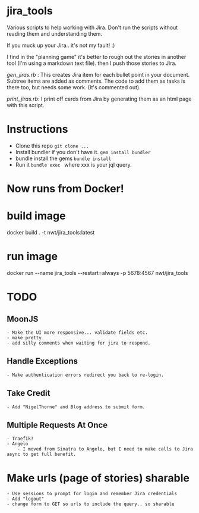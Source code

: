 # jira_tools
Various scripts to help working with Jira. Don't run the scripts without reading them and understanding them. 

If you muck up your Jira.. it's not my fault! :)


I find in the "planning game" it's better to rough out the stories in another tool (I'm using a markdown text file).
then I push those stories to Jira.

*gen_jiras.rb* : This creates Jira item for each bullet point in your document. Subtree items are added as comments. The code to add them as tasks is there too, but needs some work. (It's commented out).   

*print_jiras.rb*: I print off cards from Jira by generating them as an html page with this script.

# Instructions

* Clone this repo  `git clone ...`
* Install bundler if you don't have it.   `gem install bundler`
* bundle install the gems  `bundle install`
* Run it `bundle exec ` where xxx is your jql query.

# Now runs from Docker!

# build image
docker build . -t nwt/jira_tools:latest

# run image
docker run --name jira_tools --restart=always -p 5678:4567 nwt/jira_tools

# TODO

## MoonJS
	- Make the UI more responsive... validate fields etc.
	- make pretty
	- add silly comments when waiting for jira to respond.

## Handle Exceptions
	- Make authentication errors redirect you back to re-login. 

## Take Credit
	- Add "NigelThorne" and Blog address to submit form. 

## Multiple Requests At Once
	- Traefik? 
	- Angelo
		- I moved from Sinatra to Angelo, but I need to make calls to Jira async to get full benefit.

# Make urls (page of stories) sharable
	- Use sessions to prompt for login and remember Jira credentials 
	- Add "logout"
	- change form to GET so urls to include the query.. so sharable

